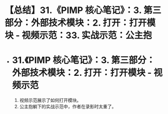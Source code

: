 # 【总结】31.《PIMP 核心笔记》：3. 第三部分：外部技术模块：2. 打开：打开模块 - 视频示范：33. 实战示范：公主抱

-   # 31.《PIMP 核心笔记》：3. 第三部分：外部技术模块：2. 打开：打开模块 - 视频示范
    1.  视频示范展示了如何打开模块。
    2.  公主抱躺下的实战示范中，作者在录影时太重了。